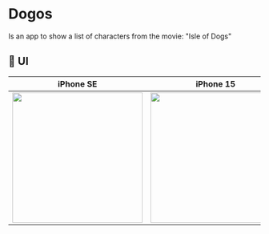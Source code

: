 # Dogos
Is an app to show a list of characters from the movie: "Isle of Dogs"
## :art: UI 
 iPhone SE | iPhone 15
--- | --- 
<img src="https://github.com/elparduh/Dogos/assets/12547614/a4e816e0-bfbd-4b60-a5e8-843f9774a7b8" width="260"> | <img src="https://github.com/elparduh/Dogos/assets/12547614/ce93a3b8-a655-452b-a2d6-99088fe0dfd6" width="260">
